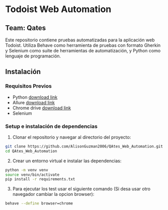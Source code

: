 # Todoist Web Automation
## Team: Qates
Este repositorio contiene pruebas automatizadas para la aplicación web Todoist. Utiliza Behave como herramienta de pruebas con formato Gherkin y Selenium como suite de herramientas de automatización, y Python como lenguaje de programación.
## Instalación
### Requisitos Previos
- Python [download link](https://www.python.org/downloads/)
- Allure [download link](https://allurereport.org/docs/install/)
- Chrome drive [download link](https://googlechromelabs.github.io/chrome-for-testing/#stable)
- Selenium 
### Setup e instalación de dependencias
1. Clonar el repositorio y navegar al directorio del proyecto:
```bash
git clone https://github.com/AlisonGuzman2006/QAtes_Web_Automation.git
cd QAtes_Web_Automation
```
2. Crear un entorno virtual e instalar las dependencias:


```bash
python -m venv venv
source venv/bin/activate 
pip install -r requirements.txt
 ```
3. Para ejecutar los test usar el siguiente comando (Si desa usar otro navegador cambiar la opcion browser):
```bash
behave --define browser=chrome
 ``` 

